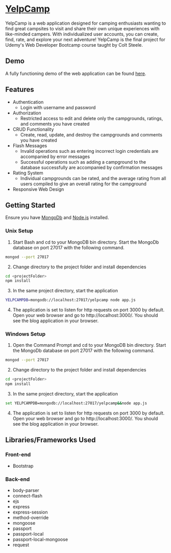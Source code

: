 
# <a href="https://yelpcamp-project-demo.herokuapp.com/" target="_blank">YelpCamp</a>

YelpCamp is a web application designed for camping enthusiasts wanting to find great campsites to visit and share their own unique experiences with like-minded campers. With individualized user accounts, you can create, find, rate, and explore your next adventure! YelpCamp is the final project for Udemy's Web Developer Bootcamp course taught by Colt Steele.

## Demo

A fully functioning demo of the web application can be found <a href="https://yelpcamp-project-demo.herokuapp.com/" target="_blank">here</a>.

## Features

* Authentication
	* Login with username and password
* Authorization
	* Restricted access to edit and delete only the campgrounds, ratings, and comments you have created
* CRUD Functionality
	* Create, read, update, and destroy the campgrounds and comments you have created
* Flash Messages
	* Invalid operations such as entering incorrect login credentials are accompanied by error messages
	* Successful operations such as adding a campground to the database successfully are accompanied by confirmation messages
* Rating System
	* Individual campgrounds can be rated, and the average rating from all users compiled to give an overall rating for the campground
* Responsive Web Design

## Getting Started

Ensure you have <a href="https://docs.mongodb.com/manual/installation/" target="_blank">MongoDb</a> and <a href="https://nodejs.org/" target="_blank">Node.js</a> installed.

### Unix Setup

1. Start Bash and cd to your MongoDB bin directory. Start the MongoDb database on port 27017 with the following command.
```bash
mongod --port 27017
```
2. Change directory to the project folder and install dependencies
```bash
cd <projectFolder>
npm install
```
3. In the same project directory, start the application
```bash
YELPCAMPDB=mongodb://localhost:27017/yelpcamp node app.js
```
4. The application is set to listen for http requests on port 3000 by default. Open your web browser and go to http://localhost:3000/. You should see the blog application in your browser.

### Windows Setup

1. Open the Command Prompt and cd to your MongoDB bin directory. Start the MongoDb database on port 27017 with the following command.
```bash
mongod --port 27017
```
2. Change directory to the project folder and install dependencies
```bash
cd <projectFolder>
npm install
```
3. In the same project directory, start the application
```bash
set YELPCAMPDB=mongodb://localhost:27017/yelpcamp&&node app.js
```
4. The application is set to listen for http requests on port 3000 by default. Open your web browser and go to http://localhost:3000/. You should see the blog application in your browser.

## Libraries/Frameworks Used
### Front-end
* Bootstrap
### Back-end
* body-parser
* connect-flash
* ejs
* express
* express-session
* method-override
* mongoose
* passport
* passport-local
* passport-local-mongoose
* request
